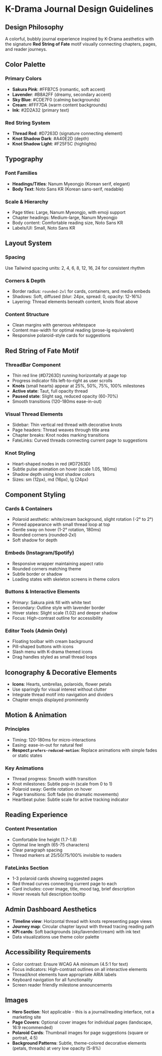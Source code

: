 # K-Drama Journal Design Guidelines

## Design Philosophy
A colorful, bubbly journal experience inspired by K-Drama aesthetics with the signature **Red String of Fate** motif visually connecting chapters, pages, and reader journeys.

## Color Palette

### Primary Colors
- **Sakura Pink**: #FFB7C5 (romantic, soft accent)
- **Lavender**: #B8A2FF (dreamy, secondary accent)
- **Sky Blue**: #CDE7F0 (calming backgrounds)
- **Cream**: #FFF7DA (warm content backgrounds)
- **Ink**: #2D2A32 (primary text)

### Red String System
- **Thread Red**: #D7263D (signature connecting element)
- **Knot Shadow Dark**: #A40E2D (depth)
- **Knot Shadow Light**: #F25F5C (highlights)

## Typography

### Font Families
- **Headings/Titles**: Nanum Myeongjo (Korean serif, elegant)
- **Body Text**: Noto Sans KR (Korean sans-serif, readable)

### Scale & Hierarchy
- Page titles: Large, Nanum Myeongjo, with emoji support
- Chapter headings: Medium-large, Nanum Myeongjo
- Body content: Comfortable reading size, Noto Sans KR
- Labels/UI: Small, Noto Sans KR

## Layout System

### Spacing
Use Tailwind spacing units: 2, 4, 6, 8, 12, 16, 24 for consistent rhythm

### Corners & Depth
- Border radius: `rounded-2xl` for cards, containers, and media embeds
- Shadows: Soft, diffused (blur: 24px, spread: 0, opacity: 12-16%)
- Layering: Thread elements beneath content, knots float above

### Content Structure
- Clean margins with generous whitespace
- Content max-width for optimal reading (prose-lg equivalent)
- Responsive polaroid-style cards for suggestions

## Red String of Fate Motif

### ThreadBar Component
- Thin red line (#D7263D) running horizontally at page top
- Progress indicator fills left-to-right as user scrolls
- **Knots** (small hearts) appear at 25%, 50%, 75%, 100% milestones
- **Active state**: Taut, full opacity thread
- **Paused state**: Slight sag, reduced opacity (60-70%)
- Smooth transitions (120-180ms ease-in-out)

### Visual Thread Elements
- Sidebar: Thin vertical red thread with decorative knots
- Page headers: Thread weaves through title area
- Chapter breaks: Knot nodes marking transitions
- FateLinks: Curved threads connecting current page to suggestions

### Knot Styling
- Heart-shaped nodes in red (#D7263D)
- Subtle pulse animation on hover (scale 1.05, 180ms)
- Shadow depth using knot shadow colors
- Sizes: sm (12px), md (16px), lg (24px)

## Component Styling

### Cards & Containers
- Polaroid aesthetic: white/cream background, slight rotation (-2° to 2°)
- Pinned appearance with small thread loop at top
- Gentle sway on hover (1-2° rotation, 180ms)
- Rounded corners (rounded-2xl)
- Soft shadow for depth

### Embeds (Instagram/Spotify)
- Responsive wrapper maintaining aspect ratio
- Rounded corners matching theme
- Subtle border or shadow
- Loading states with skeleton screens in theme colors

### Buttons & Interactive Elements
- Primary: Sakura pink fill with white text
- Secondary: Outline style with lavender border
- Hover states: Slight scale (1.02) and deeper shadow
- Focus: High-contrast outline for accessibility

### Editor Tools (Admin Only)
- Floating toolbar with cream background
- Pill-shaped buttons with icons
- Slash menu with K-drama themed icons
- Drag handles styled as small thread loops

## Iconography & Decorative Elements
- **Icons**: Hearts, umbrellas, polaroids, flower petals
- Use sparingly for visual interest without clutter
- Integrate thread motif into navigation and dividers
- Chapter emojis displayed prominently

## Motion & Animation

### Principles
- Timing: 120-180ms for micro-interactions
- Easing: ease-in-out for natural feel
- **Respect `prefers-reduced-motion`**: Replace animations with simple fades or static states

### Key Animations
- Thread progress: Smooth width transition
- Knot milestones: Subtle pop-in (scale from 0 to 1)
- Polaroid sway: Gentle rotation on hover
- Page transitions: Soft fade (no dramatic movements)
- Heartbeat pulse: Subtle scale for active tracking indicator

## Reading Experience

### Content Presentation
- Comfortable line height (1.7-1.8)
- Optimal line length (65-75 characters)
- Clear paragraph spacing
- Thread markers at 25/50/75/100% invisible to readers

### FateLinks Section
- 1-3 polaroid cards showing suggested pages
- Red thread curves connecting current page to each
- Card includes: cover image, title, mood tag, brief description
- Hover reveals full description tooltip

## Admin Dashboard Aesthetics
- **Timeline view**: Horizontal thread with knots representing page views
- **Journey map**: Circular chapter layout with thread tracing reading path
- **KPI cards**: Soft backgrounds (sky/lavender/cream) with ink text
- Data visualizations use theme color palette

## Accessibility Requirements
- Color contrast: Ensure WCAG AA minimum (4.5:1 for text)
- Focus indicators: High-contrast outlines on all interactive elements
- Thread/knot elements have appropriate ARIA labels
- Keyboard navigation for all functionality
- Screen reader friendly milestone announcements

## Images
- **Hero Section**: Not applicable - this is a journal/reading interface, not a marketing site
- **Page Covers**: Optional cover images for individual pages (landscape, 16:9 recommended)
- **Polaroid Cards**: Thumbnail images for page suggestions (square or portrait, 4:5)
- **Background Patterns**: Subtle, theme-colored decorative elements (petals, threads) at very low opacity (5-8%)